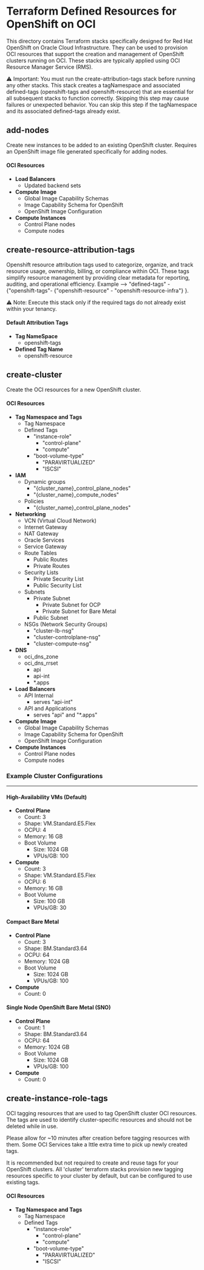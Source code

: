 # Terraform Defined Resources for OpenShift on OCI

This directory contains Terraform stacks specifically designed for Red Hat OpenShift on Oracle Cloud Infrastructure. They can be used to provision OCI resources that support the creation and management of OpenShift clusters running on OCI. These stacks are typically applied using OCI Resource Manager Service (RMS).

⚠️ Important: You must run the create-attribution-tags stack before running any other stacks. This stack creates a tagNamespace and associated defined-tags (openshift-tags and openshift-resource) that are essential for all subsequent stacks to function correctly. Skipping this step may cause failures or unexpected behavior. You can skip this step if the tagNamespace and its associated defined-tags already exist.


## add-nodes

Create new instances to be added to an existing OpenShift cluster. Requires an OpenShift image file generated specifically for adding nodes.

#### OCI Resources

- **Load Balancers**
    - Updated backend sets
- **Compute Image**
    - Global Image Capability Schemas
    - Image Capability Schema for OpenShift
    - OpenShift Image Configuration
- **Compute Instances**
    - Control Plane nodes
    - Compute nodes

## create-resource-attribution-tags

Openshift resource attribution tags used to categorize, organize, and track resource usage, ownership, billing, or compliance within OCI. These tags simplify resource management by providing clear metadata for reporting, auditing, and operational efficiency.  Example --> "defined-tags" - {"openshift-tags"- {"openshift-resource" - "openshift-resource-infra"} }.

⚠️ Note: Execute this stack only if the required tags do not already exist within your tenancy.

#### Default Attribution Tags

- **Tag NameSpace**
    - openshift-tags
- **Defined Tag Name**
    - openshift-resource

## create-cluster

Create the OCI resources for a new OpenShift cluster.

#### OCI Resources

- **Tag Namespace and Tags**
    - Tag Namespace
    - Defined Tags
        - "instance-role"
            - "control-plane"
            - "compute"
        - "boot-volume-type"
            - "PARAVIRTUALIZED"
            - "ISCSI"
- **IAM**
    - Dynamic groups
        - "{cluster_name}_control_plane_nodes"
        - "{cluster_name}_compute_nodes"
    - Policies
        - "{cluster_name}_control_plane_nodes"
- **Networking**
    - VCN (Virtual Cloud Network)
    - Internet Gateway
    - NAT Gateway
    - Oracle Services
    - Service Gateway
    - Route Tables
        - Public Routes
        - Private Routes
    - Security Lists
        - Private Security List
        - Public Security List
    - Subnets
        - Private Subnet
            - Private Subnet for OCP
            - Private Subnet for Bare Metal
        - Public Subnet
    - NSGs (Network Security Groups)
        - "cluster-lb-nsg"
        - "cluster-controlplane-nsg"
        - "cluster-compute-nsg"
- **DNS**
    - oci_dns_zone
    - oci_dns_rrset
        - api
        - api-int
        - *.apps
- **Load Balancers**
    - API Internal
        - serves "api-int"
    - API and Applications
        - serves "api" and "*.apps"
- **Compute Image**
    - Global Image Capability Schemas
    - Image Capability Schema for OpenShift
    - OpenShift Image Configuration
- **Compute Instances**
    - Control Plane nodes
    - Compute nodes

### Example Cluster Configurations
---

#### High-Availability VMs (Default)

- **Control Plane**
    - Count: 3
    - Shape: VM.Standard.E5.Flex
    - OCPU: 4
    - Memory: 16 GB
    - Boot Volume
        - Size: 1024 GB
        - VPUs/GB: 100
- **Compute**
    - Count: 3
    - Shape: VM.Standard.E5.Flex
    - OCPU: 6
    - Memory: 16 GB
    - Boot Volume
        - Size: 100 GB
        - VPUs/GB: 30

#### Compact Bare Metal

- **Control Plane**
    - Count: 3
    - Shape: BM.Standard3.64
    - OCPU: 64
    - Memory: 1024 GB
    - Boot Volume
        - Size: 1024 GB
        - VPUs/GB: 100
- **Compute**
    - Count: 0

#### Single Node OpenShift Bare Metal (SNO)

- **Control Plane**
    - Count: 1
    - Shape: BM.Standard3.64
    - OCPU: 64
    - Memory: 1024 GB
    - Boot Volume
        - Size: 1024 GB
        - VPUs/GB: 100
- **Compute**
    - Count: 0

## create-instance-role-tags

OCI tagging resources that are used to tag OpenShift cluster OCI resources. The tags are used to identify cluster-specific resources and should not be deleted while in use.

Please allow for ~10 minutes after creation before tagging resources with them. Some OCI Services take a lttle extra time to pick up newly created tags.

It is recommended but not required to create and reuse tags for your OpenShift clusters. All 'cluster' terraform stacks provision new tagging resources specific to your cluster by default, but can be configured to use existing tags.

#### OCI Resources

- **Tag Namespace and Tags**
    - Tag Namespace
    - Defined Tags
        - "instance-role"
            - "control-plane"
            - "compute"
        - "boot-volume-type"
            - "PARAVIRTUALIZED"
            - "ISCSI"
